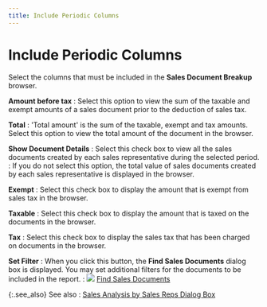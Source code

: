 ```yaml
---
title: Include Periodic Columns
---
```


# Include Periodic Columns


Select the columns that must be included in the **Sales 
 Document Breakup** browser.


**Amount before tax**
: Select this option to view the sum of the taxable  and exempt amounts of a sales document prior to the deduction of sales  tax.


**Total**
: 'Total amount'  is the sum of the taxable, exempt and tax amounts. Select this option  to view the total amount of the document in the browser.


**Show Document Details**
: Select this check box to view all the sales documents  created by each sales representative during the selected period.
: If you do not select this option, the total value  of sales documents created by each sales representative is displayed in  the browser.


**Exempt**
: Select this check box to display the amount that  is exempt from sales tax in the browser.


**Taxable**
: Select this check box to display the amount that  is taxed on the documents in the browser.


**Tax**
: Select this check box to display the sales tax that  has been charged on documents in the browser.


**Set Filter**
: When you click this button, the **Find 
 Sales Documents** dialog box is displayed. You may set additional  filters for the documents to be included in the report.
: ![]({{site.sp_baseurl}}/img/lens.gif) [Find  Sales Documents]({{site.sp_baseurl}}/find-utils/find_documents_sales.html)


{:.see_also}
See also
: [Sales  Analysis by Sales Reps Dialog Box]({{site.sp_baseurl}}/sales-docs/sales-analysis/sales-analysis-by-sales-rep/the_sales_analysis_by_sales_reps_dialog_box.html)
